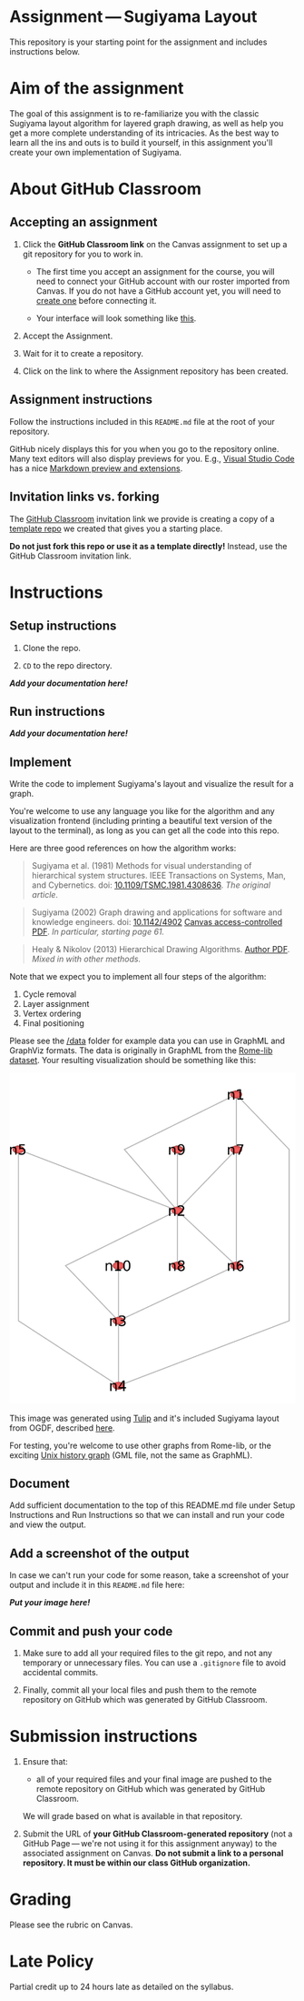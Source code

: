 # Assignment — Sugiyama Layout

​This repository is your starting point for the assignment and includes instructions below.

# Aim of the assignment

The goal of this assignment is to re-familiarize you with the classic Sugiyama layout algorithm for layered graph drawing, as well as help you get a more complete understanding of its intricacies. As the best way to learn all the ins and outs is to build it yourself, in this assignment you'll create your own implementation of Sugiyama.

# About GitHub Classroom

## Accepting an assignment

1. Click the **GitHub Classroom link** on the Canvas assignment to set up a git repository for you to work in.

    * The first time you accept an assignment for the course, you will need to connect your GitHub account with our roster imported from Canvas. If you do not have a GitHub account yet, you will need to [create one](https://github.com/join) before connecting it.

    * Your interface will look something like [this](https://github.blog/2020-03-18-set-up-your-digital-classroom-with-github-classroom/#what-your-students-see).

1. Accept the Assignment.

1. Wait for it to create a repository.

1. Click on the link to where the Assignment repository has been created.

## Assignment instructions

 Follow the instructions included in this `README.md` file at the root of your repository.

GitHub nicely displays this for you when you go to the repository online. Many text editors will also display previews for you. E.g., [Visual Studio Code](https://code.visualstudio.com/) has a nice [Markdown preview and extensions](https://code.visualstudio.com/docs/languages/markdown).


## Invitation links vs. forking

The [GitHub Classroom](classroom.github.com/) invitation link we provide is creating a copy of a [template repo](https://docs.github.com/en/free-pro-team@latest/github/creating-cloning-and-archiving-repositories/creating-a-template-repository) we created that gives you a starting place.

**Do not just fork this repo or use it as a template directly!** Instead, use the GitHub Classroom invitation link.

# Instructions

## Setup instructions

1. Clone the repo.

1. `CD` to the repo directory.

***Add your documentation here!***

## Run instructions

***Add your documentation here!***

## Implement

Write the code to implement Sugiyama's layout and visualize the result for a graph.

You're welcome to use any language you like for the algorithm and any visualization frontend (including printing a beautiful text version of the layout to the terminal), as long as you can get all the code into this repo.

Here are three good references on how the algorithm works:

> Sugiyama et al. (1981) Methods for visual understanding of hierarchical system structures. IEEE Transactions on Systems, Man, and Cybernetics. doi: [10.1109/TSMC.1981.4308636](https://doi.org/10.1109/TSMC.1981.4308636). _The original article_. 

> Sugiyama (2002) Graph drawing and applications for software and knowledge engineers.
doi: [10.1142/4902](https://doi.org/10.1142/4902) [Canvas access-controlled PDF](https://northeastern.instructure.com/courses/90512/files/11199469?wrap=1). _In particular, starting page 61._

> Healy & Nikolov (2013) Hierarchical Drawing Algorithms. [Author PDF](https://cs.brown.edu/people/rtamassi/gdhandbook/chapters/hierarchical.pdf). _Mixed in with other methods._

Note that we expect you to implement all four steps of the algorithm:
1. Cycle removal
2. Layer assignment
3. Vertex ordering
4. Final positioning

Please see the [/data](/data) folder for example data you can use in GraphML and GraphViz formats. The data is originally in GraphML from the [Rome-lib dataset](http://www.graphdrawing.org/download/rome-graphml.tgz). Your resulting visualization should be something like this:

![Sugiyama layout of grafo155.10 with Tulip](/data/grafo155.10-Tulip_Sugiyama.png)

This image was generated using [Tulip](tulip.labri.fr/site/) and it's included Sugiyama layout from OGDF, described [here](http://cs.brown.edu/people/rtamassi/gdhandbook/chapters/ogdf.pdf).

For testing, you're welcome to use other graphs from Rome-lib, or the exciting [Unix history graph](https://github.com/x64dbg/ogdf/blob/master/_examples/layout/hierarchical/unix-history.gml) (GML file, not the same as GraphML).

## Document

Add sufficient documentation to the top of this README.md file under Setup Instructions and Run Instructions so that we can install and run your code and view the output.

## Add a screenshot of the output

In case we can't run your code for some reason, take a screenshot of your output and include it in this `README.md` file here:

***Put your image here!***

## Commit and push your code

1. Make sure to add all your required files to the git repo, and not any temporary or unnecessary files. You can use a `.gitignore` file to avoid accidental commits.

2. Finally, commit all your local files and push them to the remote repository on GitHub which was generated by GitHub Classroom.

# Submission instructions

1. Ensure that:
    * all of your required files and your final image are pushed to the remote repository on GitHub which was generated by GitHub Classroom.

    We will grade based on what is available in that repository.

2. Submit the URL of **your GitHub Classroom-generated repository** (not a GitHub Page — we're not using it for this assignment anyway) to the associated assignment on Canvas. **Do not submit a link to a personal repository. It must be within our class GitHub organization.**


# Grading

Please see the rubric on Canvas.

# Late Policy

Partial credit up to 24 hours late as detailed on the syllabus.